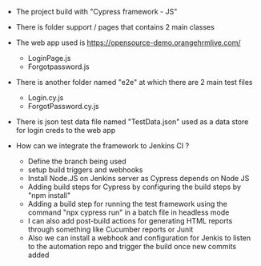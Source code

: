 * The project build with "Cypress framework - JS"
* There is folder support / pages that contains 2 main classes
* The web app used is https://opensource-demo.orangehrmlive.com/

  * LoginPage.js
  * Forgotpassword.js
 
* There is another folder named "e2e" at which there are 2 main test files

  * Login.cy.js
  * ForgotPassword.cy.js
 
* There is json test data file named "TestData.json" used as a data store for login creds to the web app

  
* How can we integrate the framework to Jenkins CI ?

  * Define the branch being used
  * setup build triggers and webhooks
  * Install Node.JS on Jenkins server as Cypress depends on Node JS
  * Adding build steps for Cypress by configuring the build steps by "npm install"
  * Adding a build step for running the test framework using the command "npx cypress run" in a batch file in headless mode
  * I can also add post-build actions for generating HTML reports  through something like Cucumber reports or Junit
  * Also we can install a webhook and configuration for Jenkis to listen to the automation repo and trigger the build once new commits added
